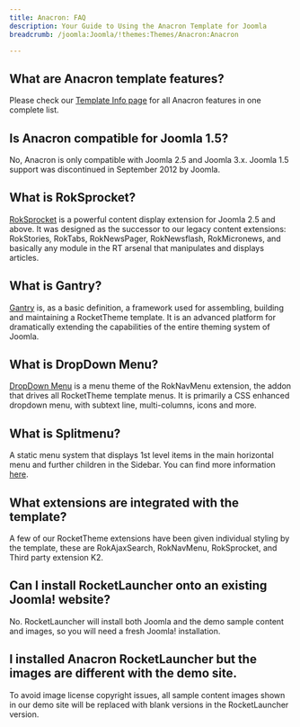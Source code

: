 ```yaml
---
title: Anacron: FAQ
description: Your Guide to Using the Anacron Template for Joomla
breadcrumb: /joomla:Joomla/!themes:Themes/Anacron:Anacron

---
```


What are Anacron template features?
-----

Please check our [Template Info page][features] for all Anacron features in one complete list.

Is Anacron compatible for Joomla 1.5?
-----

No, Anacron is only compatible with Joomla 2.5 and Joomla 3.x. Joomla 1.5 support was discontinued in September 2012 by Joomla.

What is RokSprocket?
-----

[RokSprocket][roksprocket] is a powerful content display extension for Joomla 2.5 and above. It was designed as the successor to our legacy content extensions: RokStories, RokTabs, RokNewsPager, RokNewsflash, RokMicronews, and basically any module in the RT arsenal that manipulates and displays articles.

What is Gantry?
-----

[Gantry][gantry] is, as a basic definition, a framework used for assembling, building and maintaining a RocketTheme template. It is an advanced platform for dramatically extending the capabilities of the entire theming system of Joomla.

What is DropDown Menu?
-----

[DropDown Menu][dropdown] is a menu theme of the RokNavMenu extension, the addon that drives all RocketTheme template menus. It is primarily a CSS enhanced dropdown menu, with subtext line, multi-columns, icons and more.

What is Splitmenu?
-----

A static menu system that displays 1st level items in the main horizontal menu and further children in the Sidebar. You can find more information [here][splitmenu].

What extensions are integrated with the template?
-----

A few of our RocketTheme extensions have been given individual styling by the template, these are RokAjaxSearch, RokNavMenu, RokSprocket, and Third party extension K2.

Can I install RocketLauncher onto an existing Joomla! website?
-----

No. RocketLauncher will install both Joomla and the demo sample content and images, so you will need a fresh Joomla! installation.

I installed Anacron RocketLauncher but the images are different with the demo site.
-----

To avoid image license copyright issues, all sample content images shown in our demo site will be replaced with blank versions in the RocketLauncher version.

[gantry]: http://gantry-framework.org/
[features]: http://demo.rockettheme.com/joomla-templates/Anacron/features
[font]: http://www.fontsquirrel.com/fonts/Raleway
[forum]: http://www.rockettheme.com/forum/joomla-template-Anacron
[roksprocket]: http://www.rockettheme.com/joomla/extensions/roksprocket
[dropdown]: http://demo.rockettheme.com/joomla-templates/Anacron/features/menu-options
[splitmenu]: http://demo.rockettheme.com/joomla-templates/Anacron/features/menu-options
